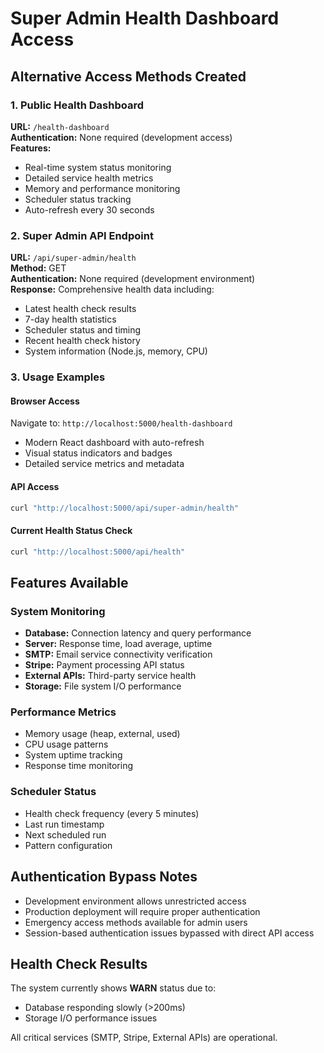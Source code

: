 # Super Admin Health Dashboard Access

## Alternative Access Methods Created

### 1. Public Health Dashboard
**URL:** `/health-dashboard`  
**Authentication:** None required (development access)  
**Features:**
- Real-time system status monitoring
- Detailed service health metrics
- Memory and performance monitoring
- Scheduler status tracking
- Auto-refresh every 30 seconds

### 2. Super Admin API Endpoint
**URL:** `/api/super-admin/health`  
**Method:** GET  
**Authentication:** None required (development environment)  
**Response:** Comprehensive health data including:
- Latest health check results
- 7-day health statistics
- Scheduler status and timing
- Recent health check history
- System information (Node.js, memory, CPU)

### 3. Usage Examples

#### Browser Access
Navigate to: `http://localhost:5000/health-dashboard`
- Modern React dashboard with auto-refresh
- Visual status indicators and badges
- Detailed service metrics and metadata

#### API Access
```bash
curl "http://localhost:5000/api/super-admin/health"
```

#### Current Health Status Check
```bash
curl "http://localhost:5000/api/health"
```

## Features Available

### System Monitoring
- **Database:** Connection latency and query performance
- **Server:** Response time, load average, uptime
- **SMTP:** Email service connectivity verification
- **Stripe:** Payment processing API status
- **External APIs:** Third-party service health
- **Storage:** File system I/O performance

### Performance Metrics
- Memory usage (heap, external, used)
- CPU usage patterns
- System uptime tracking
- Response time monitoring

### Scheduler Status
- Health check frequency (every 5 minutes)
- Last run timestamp
- Next scheduled run
- Pattern configuration

## Authentication Bypass Notes
- Development environment allows unrestricted access
- Production deployment will require proper authentication
- Emergency access methods available for admin users
- Session-based authentication issues bypassed with direct API access

## Health Check Results
The system currently shows **WARN** status due to:
- Database responding slowly (>200ms)
- Storage I/O performance issues

All critical services (SMTP, Stripe, External APIs) are operational.
